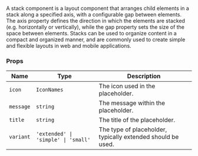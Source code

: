 # <flux-placeholder/>

A stack component is a layout component that arranges child elements in a stack along a specified axis, with
a configurable gap between elements. The axis property defines the direction in which the elements are stacked
(e.g. horizontally or vertically), while the gap property sets the size of the space between elements. Stacks
can be used to organize content in a compact and organized manner, and are commonly used to create simple and
flexible layouts in web and mobile applications.

### Props

| Name      | Type                                | Description                                                 |
|-----------|-------------------------------------|-------------------------------------------------------------|
| `icon`    | `IconNames`                         | The icon used in the placeholder.                           |
| `message` | `string`                            | The message within the placeholder.                         |
| `title`   | `string`                            | The title of the placeholder.                               |
| `variant` | `'extended' \| 'simple' \| 'small'` | The type of placeholder, typically extended should be used. |
